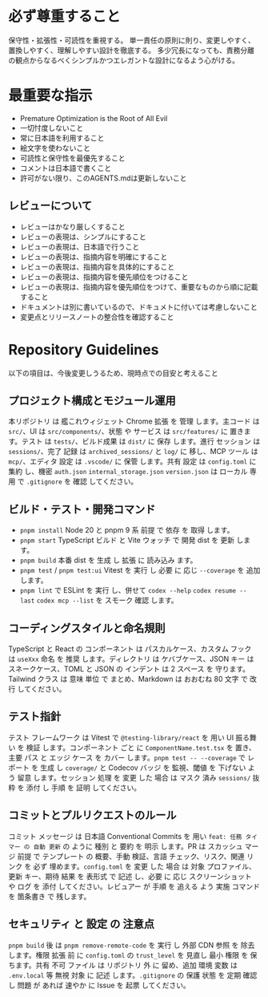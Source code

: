# 必ず尊重すること

保守性・拡張性・可読性を重視する。
単一責任の原則に則り、変更しやすく、置換しやすく、理解しやすい設計を徹底する。
多少冗長になっても、責務分離の観点からなるべくシンプルかつエレガントな設計になるよう心がける。

# 最重要な指示

- Premature Optimization is the Root of All Evil
- 一切忖度しないこと
- 常に日本語を利用すること
- 絵文字を使わないこと
- 可読性と保守性を最優先すること
- コメントは日本語で書くこと
- 許可がない限り、このAGENTS.mdは更新しないこと

## レビューについて

- レビューはかなり厳しくすること
- レビューの表現は、シンプルにすること
- レビューの表現は、日本語で行うこと
- レビューの表現は、指摘内容を明確にすること
- レビューの表現は、指摘内容を具体的にすること
- レビューの表現は、指摘内容を優先順位をつけること
- レビューの表現は、指摘内容を優先順位をつけて、重要なものから順に記載すること
- ドキュメントは別に書いているので、ドキュメトに付いては考慮しないこと
- 変更点とリリースノートの整合性を確認すること

# Repository Guidelines

以下の項目は、今後変更しうるため、現時点での目安と考えること

## プロジェクト構成とモジュール運用
本リポジトリ は 艦これウィジェット Chrome 拡張 を 管理 します。主コード は `src/`、UI は `src/components/`、状態 や サービス は `src/features/` に 置きます。テスト は `tests/`、ビルド成果 は `dist/` に 保存 します。進行 セッション は `sessions/`、完了 記録 は `archived_sessions/` と `log/` に 移し、MCP ツール は `mcp/`、エディタ 設定 は `.vscode/` に 保管 します。共有 設定 は `config.toml` に 集約 し、機密 `auth.json` `internal_storage.json` `version.json` は ローカル 専用 で `.gitignore` を 確認 してください。

## ビルド・テスト・開発コマンド
- `pnpm install` Node 20 と pnpm 9 系 前提 で 依存 を 取得 します。
- `pnpm start` TypeScript ビルド と Vite ウォッチ で 開発 dist を 更新 します。
- `pnpm build` 本番 dist を 生成 し 拡張 に 読み込み ます。
- `pnpm test` / `pnpm test:ui` Vitest を 実行 し 必要 に 応じ `--coverage` を 追加 します。
- `pnpm lint` で ESLint を 実行 し、併せて `codex --help` `codex resume --last` `codex mcp --list` を スモーク 確認 します。

## コーディングスタイルと命名規則
TypeScript と React の コンポーネント は パスカルケース、カスタム フック は `useXxx` 命名 を 推奨 します。ディレクトリ は ケバブケース、JSON キー は スネークケース、TOML と JSON の インデント は 2 スペース を 守ります。Tailwind クラス は 意味 単位 で まとめ、Markdown は おおむね 80 文字 で 改行 してください。

## テスト指針
テスト フレームワーク は Vitest で `@testing-library/react` を 用い UI 振る舞い を 検証 します。コンポーネント ごと に `ComponentName.test.tsx` を 置き、主要 パス と エッジ ケース を カバー します。`pnpm test -- --coverage` で レポート を 生成 し `coverage/` と Codecov バッジ を 監視、閾値 を 下げない よう 留意 します。セッション 処理 を 変更 した 場合 は マスク 済み `sessions/` 抜粋 を 添付 し 手順 を 証明 してください。

## コミットとプルリクエストのルール
コミット メッセージ は 日本語 Conventional Commits を 用い `feat: 任務 タイマー の 自動 更新` の ように 種別 と 要約 を 明示 します。PR は スカッシュ マージ 前提 で テンプレート の 概要、手動 検証、言語 チェック、リスク、関連 リンク を 必ず 埋めます。`config.toml` を 変更 した 場合 は 対象 プロファイル、更新 キー、期待 結果 を 表形式 で 記述 し、必要 に 応じ スクリーンショット や ログ を 添付 してください。レビュアー が 手順 を 追える よう 実施 コマンド を 箇条書き で 残します。

## セキュリティ と 設定 の 注意点
`pnpm build` 後 は `pnpm remove-remote-code` を 実行 し 外部 CDN 参照 を 除去 します。権限 拡張 前 に `config.toml` の `trust_level` を 見直し 最小 権限 を 保ちます。共有 不可 ファイル は リポジトリ 外 に 留め、追加 環境 変数 は `.env.local` 等 無視 対象 に 記述 します。`.gitignore` の 保護 状態 を 定期 確認 し 問題 が あれば 速やか に Issue を 起票 してください。
